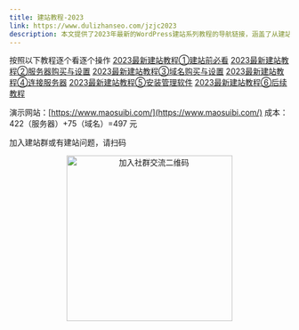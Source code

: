 ```yaml
---
title: 建站教程-2023
link: https://www.dulizhanseo.com/jzjc2023
description: 本文提供了2023年最新的WordPress建站系列教程的导航链接，涵盖了从建站前准备、服务器购买与设置、域名购买与设置、连接服务器、安装管理软件到后续教程等完整流程，旨在帮助用户系统学习并搭建自己的独立站。演示网站为 maosuibi.com，预估成本约497元。
---
```


按照以下教程逐个看逐个操作
[2023最新建站教程①建站前必看](https://www.dulizhanseo.com/jianzhanjiaocheng2023-1-kaishizhiqian)
[2023最新建站教程②服务器购买与设置](https://www.dulizhanseo.com/2023-2)
[2023最新建站教程③域名购买与设置](https://www.dulizhanseo.com/jianzhanjiaocheng2023-3-yuming)
[2023最新建站教程④连接服务器](https://www.dulizhanseo.com/jianzhanjiaocheng2023-4-lianjiefuwuqi)
[2023最新建站教程⑤安装管理软件](https://www.dulizhanseo.com/jianzhanjiaocheng2023-5-anzhuangguanliruanjian)
[2023最新建站教程⑥后续教程](https://www.dulizhanseo.com/jianzhanjiaocheng2023-6-houxujiaocheng)

演示网站：[https://www.maosuibi.com/](https://www.maosuibi.com/)
成本：422（服务器）+75（域名）=497 元

加入建站群或有建站问题，请扫码

<p style="text-align: center;"><img src="https://cos.files.maozhishi.com/public/attachments/xsj/2023-11-12-1699770009656.png" width="298" alt="加入社群交流二维码" /></p>

